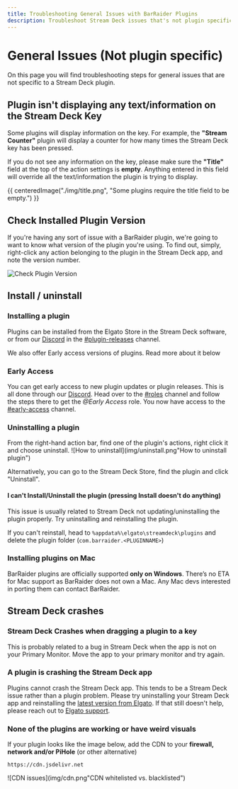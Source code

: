 ```yaml
---
title: Troubleshooting General Issues with BarRaider Plugins
description: Troubleshoot Stream Deck issues that's not plugin specific, such as install issues, text not displaying on key and early access information.
---
```


# General Issues (Not plugin specific)
On this page you will find troubleshooting steps for general issues that are not specific to a Stream Deck plugin.

## Plugin isn't displaying any text/information on the Stream Deck Key
Some plugins will display information on the key. For example, the **"Stream Counter"** plugin will display a counter for how many times the Stream Deck key has been pressed.

If you do not see any information on the key, please make sure the **"Title"** field at the top of the action settings is **empty**. Anything entered in this field will override all the text/information the plugin is trying to display.

{{ centeredImage("./img/title.png", "Some plugins require the title field to be empty.") }}


## Check Installed Plugin Version

If you're having any sort of issue with a BarRaider plugin, we're going to want to know what version of the plugin you're using.  To find out, simply, right-click any action belonging to the plugin in the Stream Deck app, and note the version number.  

![Check Plugin Version](img/version-check.jpg)

## Install / uninstall
### Installing a plugin
Plugins can be installed from the Elgato Store in the Stream Deck software, or from our [Discord](http://discord.barraider.com) in the [#plugin-releases](https://discord.com/channels/538862772285603880/545898345286336513) channel.

We also offer Early access versions of plugins. Read more about it below

### Early Access
You can get early access to new plugin updates or plugin releases.
This is all done through our [Discord](http://discord.barraider.com). Head over to the [#roles](https://discord.com/channels/538862772285603880/748692804263215204) channel and follow the steps there to get the *@Early Access* role. You now have access to the [#early-access](https://discord.com/channels/538862772285603880/571354742144368685) channel.

### Uninstalling a plugin
From the right-hand action bar, find one of the plugin's actions, right click it and choose uninstall.
![How to uninstall](img/uninstall.png"How to uninstall plugin")

Alternatively, you can go to the Stream Deck Store, find the plugin and click "Uninstall".

#### I can't Install/Uninstall the plugin (pressing Install doesn't do anything)
This issue is usually related to Stream Deck not updating/uninstalling the plugin properly. Try uninstalling and reinstalling the plugin. 

If you can't reinstall, head to `%appdata%\elgato\streamdeck\plugins` and delete the plugin folder (`com.barraider.<PLUGINNAME>`)

### Installing plugins on Mac
BarRaider plugins are officially supported **only on Windows**. There’s no ETA for Mac support as BarRaider does not own a Mac. Any Mac devs interested in porting them can contact BarRaider.

## Stream Deck crashes
### Stream Deck Crashes when dragging a plugin to a key
This is probably related to a bug in Stream Deck when the app is not on your Primary Monitor. Move the app to your primary monitor and try again.

### A plugin is crashing the Stream Deck app
Plugins cannot crash the Stream Deck app. This tends to be a Stream Deck issue rather than a plugin problem. Please try uninstalling your Stream Deck app and reinstalling the [latest version from Elgato](https://www.elgato.com/en/gaming/downloads). If that still doesn't help, please reach out to [Elgato support](https://help.elgato.com/).

### None of the plugins are working or have weird visuals
If your plugin looks like the image below, add the CDN to your **firewall, network and/or PiHole** (or other alternative)
```
https://cdn.jsdelivr.net
```
![CDN issues](img/cdn.png"CDN whitelisted vs. blacklisted")